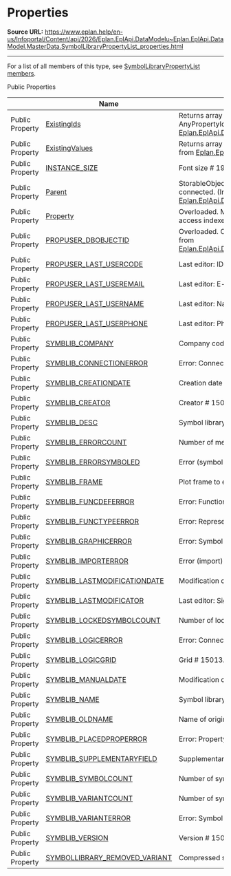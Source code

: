# Properties

**Source URL:** https://www.eplan.help/en-us/Infoportal/Content/api/2026/Eplan.EplApi.DataModelu~Eplan.EplApi.DataModel.MasterData.SymbolLibraryPropertyList_properties.html

---

For a list of all members of this type, see [SymbolLibraryPropertyList members](Eplan.EplApi.DataModelu~Eplan.EplApi.DataModel.MasterData.SymbolLibraryPropertyList_members.html).

Public Properties

|  | Name | Description |
| --- | --- | --- |
| Public Property | [ExistingIds](Eplan.EplApi.DataModelu~Eplan.EplApi.DataModel.UniversalPropertyList~ExistingIds.html) | Returns array of property ids. Returns array of AnyPropertyId objects. (Inherited from [Eplan.EplApi.DataModel.UniversalPropertyList](Eplan.EplApi.DataModelu~Eplan.EplApi.DataModel.UniversalPropertyList.html)) |
| Public Property | [ExistingValues](Eplan.EplApi.DataModelu~Eplan.EplApi.DataModel.UniversalPropertyList~ExistingValues.html) | Returns array of PropertyValue objects. (Inherited from [Eplan.EplApi.DataModel.UniversalPropertyList](Eplan.EplApi.DataModelu~Eplan.EplApi.DataModel.UniversalPropertyList.html)) |
| Public Property | [INSTANCE\_SIZE](Eplan.EplApi.DataModelu~Eplan.EplApi.DataModel.MasterData.SymbolLibraryPropertyList~INSTANCE_SIZE().html) | Font size # 19017. |
| Public Property | [Parent](Eplan.EplApi.DataModelu~Eplan.EplApi.DataModel.UniversalPropertyList~Parent.html) | StorableObject to which this property list is connected. (Inherited from [Eplan.EplApi.DataModel.UniversalPropertyList](Eplan.EplApi.DataModelu~Eplan.EplApi.DataModel.UniversalPropertyList.html)) |
| Public Property | [Property](Eplan.EplApi.DataModelu~Eplan.EplApi.DataModel.MasterData.SymbolLibraryPropertyList~Property.html) | Overloaded. Method used by operator[] in order to access indexed properties. |
| Public Property | [PROPUSER\_DBOBJECTID](Eplan.EplApi.DataModelu~Eplan.EplApi.DataModel.StorableObjectPropertyList~PROPUSER_DBOBJECTID().html) | Overloaded. Object identification # 2000. (Inherited from [Eplan.EplApi.DataModel.StorableObjectPropertyList](Eplan.EplApi.DataModelu~Eplan.EplApi.DataModel.StorableObjectPropertyList.html)) |
| Public Property | [PROPUSER\_LAST\_USERCODE](Eplan.EplApi.DataModelu~Eplan.EplApi.DataModel.MasterData.SymbolLibraryPropertyList~PROPUSER_LAST_USERCODE().html) | Last editor: ID # 3010. |
| Public Property | [PROPUSER\_LAST\_USEREMAIL](Eplan.EplApi.DataModelu~Eplan.EplApi.DataModel.MasterData.SymbolLibraryPropertyList~PROPUSER_LAST_USEREMAIL().html) | Last editor: E-mail # 3013. |
| Public Property | [PROPUSER\_LAST\_USERNAME](Eplan.EplApi.DataModelu~Eplan.EplApi.DataModel.MasterData.SymbolLibraryPropertyList~PROPUSER_LAST_USERNAME().html) | Last editor: Name # 3011. |
| Public Property | [PROPUSER\_LAST\_USERPHONE](Eplan.EplApi.DataModelu~Eplan.EplApi.DataModel.MasterData.SymbolLibraryPropertyList~PROPUSER_LAST_USERPHONE().html) | Last editor: Phone # 3012. |
| Public Property | [SYMBLIB\_COMPANY](Eplan.EplApi.DataModelu~Eplan.EplApi.DataModel.MasterData.SymbolLibraryPropertyList~SYMBLIB_COMPANY().html) | Company code # 15019. |
| Public Property | [SYMBLIB\_CONNECTIONERROR](Eplan.EplApi.DataModelu~Eplan.EplApi.DataModel.MasterData.SymbolLibraryPropertyList~SYMBLIB_CONNECTIONERROR(Int32).html) | Error: Connection point # 15101. |
| Public Property | [SYMBLIB\_CREATIONDATE](Eplan.EplApi.DataModelu~Eplan.EplApi.DataModel.MasterData.SymbolLibraryPropertyList~SYMBLIB_CREATIONDATE().html) | Creation date # 15021. |
| Public Property | [SYMBLIB\_CREATOR](Eplan.EplApi.DataModelu~Eplan.EplApi.DataModel.MasterData.SymbolLibraryPropertyList~SYMBLIB_CREATOR().html) | Creator # 15020. |
| Public Property | [SYMBLIB\_DESC](Eplan.EplApi.DataModelu~Eplan.EplApi.DataModel.MasterData.SymbolLibraryPropertyList~SYMBLIB_DESC().html) | Symbol library description # 15011. |
| Public Property | [SYMBLIB\_ERRORCOUNT](Eplan.EplApi.DataModelu~Eplan.EplApi.DataModel.MasterData.SymbolLibraryPropertyList~SYMBLIB_ERRORCOUNT().html) | Number of messages # 15099. |
| Public Property | [SYMBLIB\_ERRORSYMBOLED](Eplan.EplApi.DataModelu~Eplan.EplApi.DataModel.MasterData.SymbolLibraryPropertyList~SYMBLIB_ERRORSYMBOLED(Int32).html) | Error (symbol editor) # 15201. |
| Public Property | [SYMBLIB\_FRAME](Eplan.EplApi.DataModelu~Eplan.EplApi.DataModel.MasterData.SymbolLibraryPropertyList~SYMBLIB_FRAME().html) | Plot frame to edit symbol # 15030. |
| Public Property | [SYMBLIB\_FUNCDEFERROR](Eplan.EplApi.DataModelu~Eplan.EplApi.DataModel.MasterData.SymbolLibraryPropertyList~SYMBLIB_FUNCDEFERROR(Int32).html) | Error: Function definition # 15100. |
| Public Property | [SYMBLIB\_FUNCTYPEERROR](Eplan.EplApi.DataModelu~Eplan.EplApi.DataModel.MasterData.SymbolLibraryPropertyList~SYMBLIB_FUNCTYPEERROR(Int32).html) | Error: Representation type # 15103. |
| Public Property | [SYMBLIB\_GRAPHICERROR](Eplan.EplApi.DataModelu~Eplan.EplApi.DataModel.MasterData.SymbolLibraryPropertyList~SYMBLIB_GRAPHICERROR(Int32).html) | Error: Symbol graphic # 15105. |
| Public Property | [SYMBLIB\_IMPORTERROR](Eplan.EplApi.DataModelu~Eplan.EplApi.DataModel.MasterData.SymbolLibraryPropertyList~SYMBLIB_IMPORTERROR(Int32).html) | Error (import) # 15200. |
| Public Property | [SYMBLIB\_LASTMODIFICATIONDATE](Eplan.EplApi.DataModelu~Eplan.EplApi.DataModel.MasterData.SymbolLibraryPropertyList~SYMBLIB_LASTMODIFICATIONDATE().html) | Modification date (automatic) # 15023. |
| Public Property | [SYMBLIB\_LASTMODIFICATOR](Eplan.EplApi.DataModelu~Eplan.EplApi.DataModel.MasterData.SymbolLibraryPropertyList~SYMBLIB_LASTMODIFICATOR().html) | Last editor: Sign-in name # 15022. |
| Public Property | [SYMBLIB\_LOCKEDSYMBOLCOUNT](Eplan.EplApi.DataModelu~Eplan.EplApi.DataModel.MasterData.SymbolLibraryPropertyList~SYMBLIB_LOCKEDSYMBOLCOUNT().html) | Number of locked symbols # 15016. |
| Public Property | [SYMBLIB\_LOGICERROR](Eplan.EplApi.DataModelu~Eplan.EplApi.DataModel.MasterData.SymbolLibraryPropertyList~SYMBLIB_LOGICERROR(Int32).html) | Error: Connection point logic # 15104. |
| Public Property | [SYMBLIB\_LOGICGRID](Eplan.EplApi.DataModelu~Eplan.EplApi.DataModel.MasterData.SymbolLibraryPropertyList~SYMBLIB_LOGICGRID().html) | Grid # 15013. |
| Public Property | [SYMBLIB\_MANUALDATE](Eplan.EplApi.DataModelu~Eplan.EplApi.DataModel.MasterData.SymbolLibraryPropertyList~SYMBLIB_MANUALDATE().html) | Modification date (manual) # 15024. |
| Public Property | [SYMBLIB\_NAME](Eplan.EplApi.DataModelu~Eplan.EplApi.DataModel.MasterData.SymbolLibraryPropertyList~SYMBLIB_NAME().html) | Symbol library # 15000. |
| Public Property | [SYMBLIB\_OLDNAME](Eplan.EplApi.DataModelu~Eplan.EplApi.DataModel.MasterData.SymbolLibraryPropertyList~SYMBLIB_OLDNAME().html) | Name of original symbol library # 15098. |
| Public Property | [SYMBLIB\_PLACEDPROPERROR](Eplan.EplApi.DataModelu~Eplan.EplApi.DataModel.MasterData.SymbolLibraryPropertyList~SYMBLIB_PLACEDPROPERROR(Int32).html) | Error: Property placement # 15106. |
| Public Property | [SYMBLIB\_SUPPLEMENTARYFIELD](Eplan.EplApi.DataModelu~Eplan.EplApi.DataModel.MasterData.SymbolLibraryPropertyList~SYMBLIB_SUPPLEMENTARYFIELD(Int32).html) | Supplementary field # 15901. |
| Public Property | [SYMBLIB\_SYMBOLCOUNT](Eplan.EplApi.DataModelu~Eplan.EplApi.DataModel.MasterData.SymbolLibraryPropertyList~SYMBLIB_SYMBOLCOUNT().html) | Number of symbols # 15015. |
| Public Property | [SYMBLIB\_VARIANTCOUNT](Eplan.EplApi.DataModelu~Eplan.EplApi.DataModel.MasterData.SymbolLibraryPropertyList~SYMBLIB_VARIANTCOUNT().html) | Number of symbol variants # 15017. |
| Public Property | [SYMBLIB\_VARIANTERROR](Eplan.EplApi.DataModelu~Eplan.EplApi.DataModel.MasterData.SymbolLibraryPropertyList~SYMBLIB_VARIANTERROR(Int32).html) | Error: Symbol variant # 15102. |
| Public Property | [SYMBLIB\_VERSION](Eplan.EplApi.DataModelu~Eplan.EplApi.DataModel.MasterData.SymbolLibraryPropertyList~SYMBLIB_VERSION().html) | Version # 15012. |
| Public Property | [SYMBOLLIBRARY\_REMOVED\_VARIANT](Eplan.EplApi.DataModelu~Eplan.EplApi.DataModel.MasterData.SymbolLibraryPropertyList~SYMBOLLIBRARY_REMOVED_VARIANT().html) | Compressed symbol library # 15031. |


